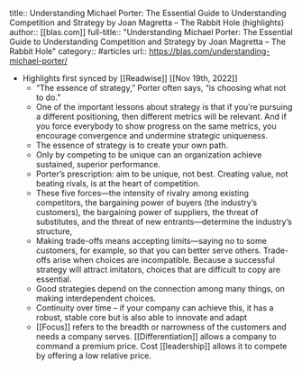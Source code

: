 title:: Understanding Michael Porter: The Essential Guide to Understanding Competition and Strategy by Joan Magretta – The Rabbit Hole (highlights)
author:: [[blas.com]]
full-title:: "Understanding Michael Porter: The Essential Guide to Understanding Competition and Strategy by Joan Magretta – The Rabbit Hole"
category:: #articles
url:: https://blas.com/understanding-michael-porter/

- Highlights first synced by [[Readwise]] [[Nov 19th, 2022]]
	- “The essence of strategy,” Porter often says, “is choosing what not to do.”
	- One of the important lessons about strategy is that if you’re pursuing a different positioning, then different metrics will be relevant. And if you force everybody to show progress on the same metrics, you encourage convergence and undermine strategic uniqueness.
	- The essence of strategy is to create your own path.
	- Only by competing to be unique can an organization achieve sustained, superior performance.
	- Porter’s prescription: aim to be unique, not best. Creating value, not beating rivals, is at the heart of competition.
	- These five forces—the intensity of rivalry among existing competitors, the bargaining power of buyers (the industry’s customers), the bargaining power of suppliers, the threat of substitutes, and the threat of new entrants—determine the industry’s structure,
	- Making trade-offs means accepting limits—saying no to some customers, for example, so that you can better serve others. Trade-offs arise when choices are incompatible. Because a successful strategy will attract imitators, choices that are difficult to copy are essential.
	- Good strategies depend on the connection among many things, on making interdependent choices.
	- Continuity over time – if your company can achieve this, it has a robust, stable core but is also able to innovate and adapt
	- [[Focus]] refers to the breadth or narrowness of the customers and needs a company serves. [[Differentiation]] allows a company to command a premium price. Cost [[leadership]] allows it to compete by offering a low relative price.